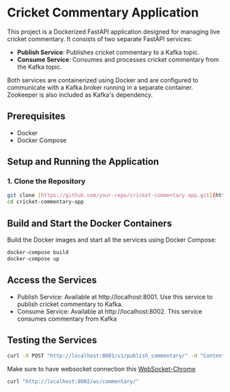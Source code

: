 # Cricket Commentary Application

This project is a Dockerized FastAPI application designed for managing live cricket commentary. It consists of two separate FastAPI services:
- **Publish Service**: Publishes cricket commentary to a Kafka topic.
- **Consume Service**: Consumes and processes cricket commentary from the Kafka topic.

Both services are containerized using Docker and are configured to communicate with a Kafka broker running in a separate container. Zookeeper is also included as Kafka's dependency.


## Prerequisites

- Docker
- Docker Compose

## Setup and Running the Application

### 1. Clone the Repository

```bash
git clone [https://github.com/your-repo/cricket-commentary-app.git](https://github.com/rahuladream/cricket-commentary-kafka)
cd cricket-commentary-app
```

## Build and Start the Docker Containers
Build the Docker images and start all the services using Docker Compose:

```bash
docker-compose build
docker-compose up
```

## Access the Services

- Publish Service: Available at http://localhost:8001. Use this service to publish cricket commentary to Kafka.
- Consume Service: Available at http://localhost:8002. This service consumes commentary from Kafka

## Testing the Services

```bash
curl -X POST "http://localhost:8001/v1/publish_commentary/" -H "Content-Type: application/json" -d "{\"commentary\": \"Player X hits a six!\"}"
```

Make sure to have websocket connection this
[WebSocket-Chrome](https://chrome.google.com/webstore/detail/mdmlhchldhfnfnkfmljgeinlffmdgkjo)
```bash
curl "http://localhost:8002/ws/commentary/"
```
